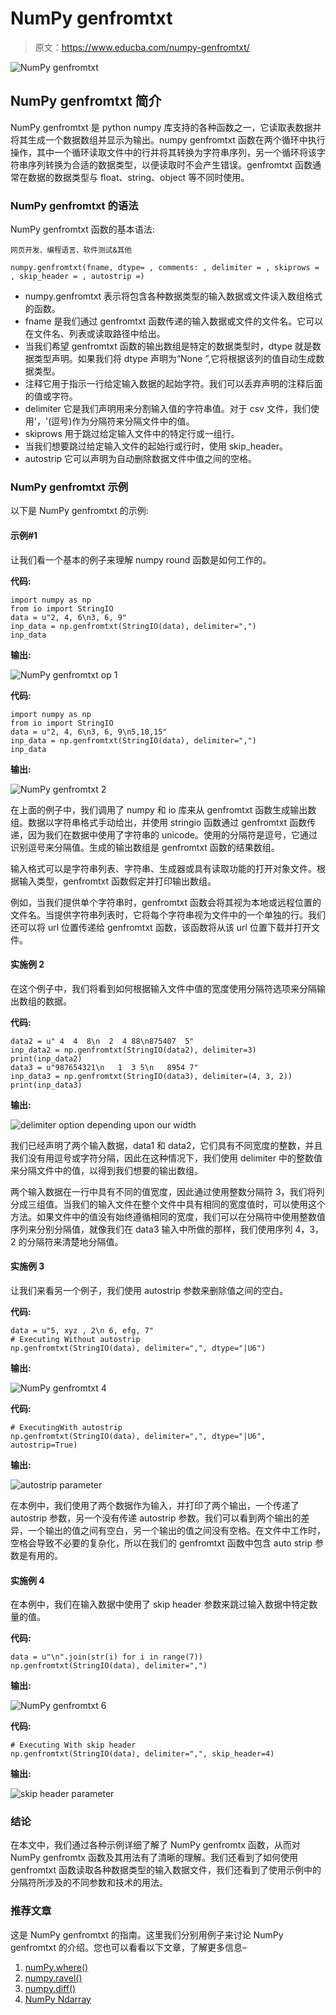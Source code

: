 # NumPy genfromtxt

> 原文：<https://www.educba.com/numpy-genfromtxt/>

![NumPy genfromtxt](img/e03a163e1b2943946d2f26605204f11b.png)



## NumPy genfromtxt 简介

NumPy genfromtxt 是 python numpy 库支持的各种函数之一，它读取表数据并将其生成一个数据数组并显示为输出。numpy genfromtxt 函数在两个循环中执行操作，其中一个循环读取文件中的行并将其转换为字符串序列，另一个循环将该字符串序列转换为合适的数据类型，以便读取时不会产生错误。genfromtxt 函数通常在数据的数据类型与 float、string、object 等不同时使用。

### NumPy genfromtxt 的语法

NumPy genfromtxt 函数的基本语法:

<small>网页开发、编程语言、软件测试&其他</small>

```
numpy.genfromtxt(fname, dtype= , comments: , delimiter = , skiprows = , skip_header = , autostrip =)
```

*   numpy.genfromtxt 表示将包含各种数据类型的输入数据或文件读入数组格式的函数。
*   fname 是我们通过 genfromtxt 函数传递的输入数据或文件的文件名。它可以在文件名、列表或读取路径中给出。
*   当我们希望 genfromtxt 函数的输出数组是特定的数据类型时，dtype 就是数据类型声明。如果我们将 dtype 声明为“None ”,它将根据该列的值自动生成数据类型。
*   注释它用于指示一行给定输入数据的起始字符。我们可以丢弃声明的注释后面的值或字符。
*   delimiter 它是我们声明用来分割输入值的字符串值。对于 csv 文件，我们使用'，'(逗号)作为分隔符来分隔文件中的值。
*   skiprows 用于跳过给定输入文件中的特定行或一组行。
*   当我们想要跳过给定输入文件的起始行或行时，使用 skip_header。
*   autostrip 它可以声明为自动删除数据文件中值之间的空格。

### NumPy genfromtxt 示例

以下是 NumPy genfromtxt 的示例:

#### 示例#1

让我们看一个基本的例子来理解 numpy round 函数是如何工作的。

**代码:**

```
import numpy as np
from io import StringIO
data = u"2, 4, 6\n3, 6, 9"
inp_data = np.genfromtxt(StringIO(data), delimiter=",")
inp_data
```

**输出:**

![NumPy genfromtxt op 1](img/0d6f28b2d30bb454efbe72651a1e2515.png)



**代码:**

```
import numpy as np
from io import StringIO
data = u"2, 4, 6\n3, 6, 9\n5,10,15"
inp_data = np.genfromtxt(StringIO(data), delimiter=",")
inp_data
```

**输出:**

![NumPy genfromtxt 2](img/21e0c77802969aaac28c7faf67f22f79.png)



在上面的例子中，我们调用了 numpy 和 io 库来从 genfromtxt 函数生成输出数组。数据以字符串格式手动给出，并使用 stringio 函数通过 genfromtxt 函数传递，因为我们在数据中使用了字符串的 unicode。使用的分隔符是逗号，它通过识别逗号来分隔值。生成的输出数组是 genfromtxt 函数的结果数组。

输入格式可以是字符串列表、字符串、生成器或具有读取功能的打开对象文件。根据输入类型，genfromtxt 函数假定并打印输出数组。

例如，当我们提供单个字符串时，genfromtxt 函数会将其视为本地或远程位置的文件名。当提供字符串列表时，它将每个字符串视为文件中的一个单独的行。我们还可以将 url 位置传递给 genfromtxt 函数，该函数将从该 url 位置下载并打开文件。

#### 实施例 2

在这个例子中，我们将看到如何根据输入文件中值的宽度使用分隔符选项来分隔输出数组的数据。

**代码:**

```
data2 = u" 4  4  8\n  2  4 88\n875407  5"
inp_data2 = np.genfromtxt(StringIO(data2), delimiter=3)
print(inp_data2)
data3 = u"987654321\n   1  3 5\n   8954 7"
inp_data3 = np.genfromtxt(StringIO(data3), delimiter=(4, 3, 2))
print(inp_data3)
```

**输出:**

![delimiter option depending upon our width](img/00e8405451656a6ac740a1deeb329164.png)



我们已经声明了两个输入数据，data1 和 data2，它们具有不同宽度的整数，并且我们没有用逗号或字符分隔，因此在这种情况下，我们使用 delimiter 中的整数值来分隔文件中的值，以得到我们想要的输出数组。

两个输入数据在一行中具有不同的值宽度，因此通过使用整数分隔符 3，我们将列分成三组值。当我们的输入文件在整个文件中具有相同的宽度值时，可以使用这个方法。如果文件中的值没有始终遵循相同的宽度，我们可以在分隔符中使用整数值序列来分别分隔值，就像我们在 data3 输入中所做的那样，我们使用序列 4，3，2 的分隔符来清楚地分隔值。

#### 实施例 3

让我们来看另一个例子，我们使用 autostrip 参数来删除值之间的空白。

**代码:**

```
data = u"5, xyz , 2\n 6, efg, 7"
# Executing Without autostrip
np.genfromtxt(StringIO(data), delimiter=",", dtype="|U6")
```

**输出:**

![NumPy genfromtxt 4](img/fb5c9229724f73f20ac376351c9dcd2c.png)



**代码:**

```
# ExecutingWith autostrip
np.genfromtxt(StringIO(data), delimiter=",", dtype="|U6", autostrip=True)
```

**输出:**

![autostrip parameter](img/7eba5af4105623ba5d96b03fbaa06e56.png)



在本例中，我们使用了两个数据作为输入，并打印了两个输出，一个传递了 autostrip 参数，另一个没有传递 autostrip 参数。我们可以看到两个输出的差异，一个输出的值之间有空白，另一个输出的值之间没有空格。在文件中工作时，空格会导致不必要的复杂化，所以在我们的 genfromtxt 函数中包含 auto strip 参数是有用的。

#### 实施例 4

在本例中，我们在输入数据中使用了 skip header 参数来跳过输入数据中特定数量的值。

**代码:**

```
data = u"\n".join(str(i) for i in range(7))
np.genfromtxt(StringIO(data), delimiter=",")
```

**输出:**

![NumPy genfromtxt 6](img/fc12c8a4521cfa0fc3259a65faa7a82c.png)



**代码:**

```
# Executing With skip header
np.genfromtxt(StringIO(data), delimiter=",", skip_header=4)
```

**输出:**

![skip header parameter](img/cfcc1a952525d7e07256d1e57e85b9d6.png)



### 结论

在本文中，我们通过各种示例详细了解了 NumPy genfromtx 函数，从而对 NumPy genfromtx 函数及其用法有了清晰的理解。我们还看到了如何使用 genfromtxt 函数读取各种数据类型的输入数据文件，我们还看到了使用示例中的分隔符所涉及的不同参数和技术的用法。

### 推荐文章

这是 NumPy genfromtxt 的指南。这里我们分别用例子来讨论 NumPy genfromtxt 的介绍。您也可以看看以下文章，了解更多信息–

1.  [numPy.where()](https://www.educba.com/numpy-where/)
2.  [numpy.ravel()](https://www.educba.com/numpy-dot-ravel/)
3.  [numpy.diff()](https://www.educba.com/numpy-dot-diff/)
4.  [NumPy Ndarray](https://www.educba.com/numpy-ndarray/)





